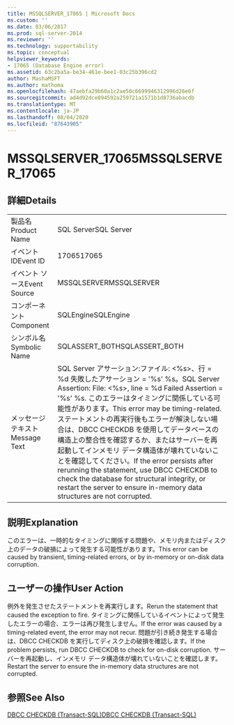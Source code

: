 ```yaml
---
title: MSSQLSERVER_17065 | Microsoft Docs
ms.custom: ''
ms.date: 03/06/2017
ms.prod: sql-server-2014
ms.reviewer: ''
ms.technology: supportability
ms.topic: conceptual
helpviewer_keywords:
- 17065 (Database Engine error)
ms.assetid: 63c2ba5a-be34-461e-bee1-03c25b396cd2
author: MashaMSFT
ms.author: mathoma
ms.openlocfilehash: 47aebfa29b60a1c2ae50c6699946312996d26e6f
ms.sourcegitcommit: ad4d92dce894592a259721a1571b1d8736abacdb
ms.translationtype: MT
ms.contentlocale: ja-JP
ms.lasthandoff: 08/04/2020
ms.locfileid: "87643905"
---
```

# <a name="mssqlserver_17065"></a><span data-ttu-id="a5aab-102">MSSQLSERVER_17065</span><span class="sxs-lookup"><span data-stu-id="a5aab-102">MSSQLSERVER_17065</span></span>
    
## <a name="details"></a><span data-ttu-id="a5aab-103">詳細</span><span class="sxs-lookup"><span data-stu-id="a5aab-103">Details</span></span>  
  
|||  
|-|-|  
|<span data-ttu-id="a5aab-104">製品名</span><span class="sxs-lookup"><span data-stu-id="a5aab-104">Product Name</span></span>|<span data-ttu-id="a5aab-105">SQL Server</span><span class="sxs-lookup"><span data-stu-id="a5aab-105">SQL Server</span></span>|  
|<span data-ttu-id="a5aab-106">イベント ID</span><span class="sxs-lookup"><span data-stu-id="a5aab-106">Event ID</span></span>|<span data-ttu-id="a5aab-107">17065</span><span class="sxs-lookup"><span data-stu-id="a5aab-107">17065</span></span>|  
|<span data-ttu-id="a5aab-108">イベント ソース</span><span class="sxs-lookup"><span data-stu-id="a5aab-108">Event Source</span></span>|<span data-ttu-id="a5aab-109">MSSQLSERVER</span><span class="sxs-lookup"><span data-stu-id="a5aab-109">MSSQLSERVER</span></span>|  
|<span data-ttu-id="a5aab-110">コンポーネント</span><span class="sxs-lookup"><span data-stu-id="a5aab-110">Component</span></span>|<span data-ttu-id="a5aab-111">SQLEngine</span><span class="sxs-lookup"><span data-stu-id="a5aab-111">SQLEngine</span></span>|  
|<span data-ttu-id="a5aab-112">シンボル名</span><span class="sxs-lookup"><span data-stu-id="a5aab-112">Symbolic Name</span></span>|<span data-ttu-id="a5aab-113">SQLASSERT_BOTH</span><span class="sxs-lookup"><span data-stu-id="a5aab-113">SQLASSERT_BOTH</span></span>|  
|<span data-ttu-id="a5aab-114">メッセージ テキスト</span><span class="sxs-lookup"><span data-stu-id="a5aab-114">Message Text</span></span>|<span data-ttu-id="a5aab-115">SQL Server アサーション:ファイル: \<%s>、行 = %d 失敗したアサーション = '%s' %s。</span><span class="sxs-lookup"><span data-stu-id="a5aab-115">SQL Server Assertion: File: \<%s>, line = %d Failed Assertion = '%s' %s.</span></span> <span data-ttu-id="a5aab-116">このエラーはタイミングに関係している可能性があります。</span><span class="sxs-lookup"><span data-stu-id="a5aab-116">This error may be timing-related.</span></span> <span data-ttu-id="a5aab-117">ステートメントの再実行後もエラーが解決しない場合は、DBCC CHECKDB を使用してデータベースの構造上の整合性を確認するか、またはサーバーを再起動してインメモリ データ構造体が壊れていないことを確認してください。</span><span class="sxs-lookup"><span data-stu-id="a5aab-117">If the error persists after rerunning the statement, use DBCC CHECKDB to check the database for structural integrity, or restart the server to ensure in-memory data structures are not corrupted.</span></span>|  
  
## <a name="explanation"></a><span data-ttu-id="a5aab-118">説明</span><span class="sxs-lookup"><span data-stu-id="a5aab-118">Explanation</span></span>  
 <span data-ttu-id="a5aab-119">このエラーは、一時的なタイミングに関係する問題や、メモリ内またはディスク上のデータの破損によって発生する可能性があります。</span><span class="sxs-lookup"><span data-stu-id="a5aab-119">This error can be caused by transient, timing-related errors, or by in-memory or on-disk data corruption.</span></span>  
  
## <a name="user-action"></a><span data-ttu-id="a5aab-120">ユーザーの操作</span><span class="sxs-lookup"><span data-stu-id="a5aab-120">User Action</span></span>  
 <span data-ttu-id="a5aab-121">例外を発生させたステートメントを再実行します。</span><span class="sxs-lookup"><span data-stu-id="a5aab-121">Rerun the statement that caused the exception to fire.</span></span> <span data-ttu-id="a5aab-122">タイミングに関係しているイベントによって発生したエラーの場合、エラーは再び発生しません。</span><span class="sxs-lookup"><span data-stu-id="a5aab-122">If the error was caused by a timing-related event, the error may not recur.</span></span> <span data-ttu-id="a5aab-123">問題が引き続き発生する場合は、DBCC CHECKDB を実行してディスク上の破損を確認します。</span><span class="sxs-lookup"><span data-stu-id="a5aab-123">If the problem persists, run DBCC CHECKDB to check for on-disk corruption.</span></span> <span data-ttu-id="a5aab-124">サーバーを再起動し、インメモリ データ構造体が壊れていないことを確認します。</span><span class="sxs-lookup"><span data-stu-id="a5aab-124">Restart the server to ensure the in-memory data structures are not corrupted.</span></span>  
  
## <a name="see-also"></a><span data-ttu-id="a5aab-125">参照</span><span class="sxs-lookup"><span data-stu-id="a5aab-125">See Also</span></span>  
 [<span data-ttu-id="a5aab-126">DBCC CHECKDB &#40;Transact-SQL&#41;</span><span class="sxs-lookup"><span data-stu-id="a5aab-126">DBCC CHECKDB &#40;Transact-SQL&#41;</span></span>](/sql/t-sql/database-console-commands/dbcc-checkdb-transact-sql)  
  
  
